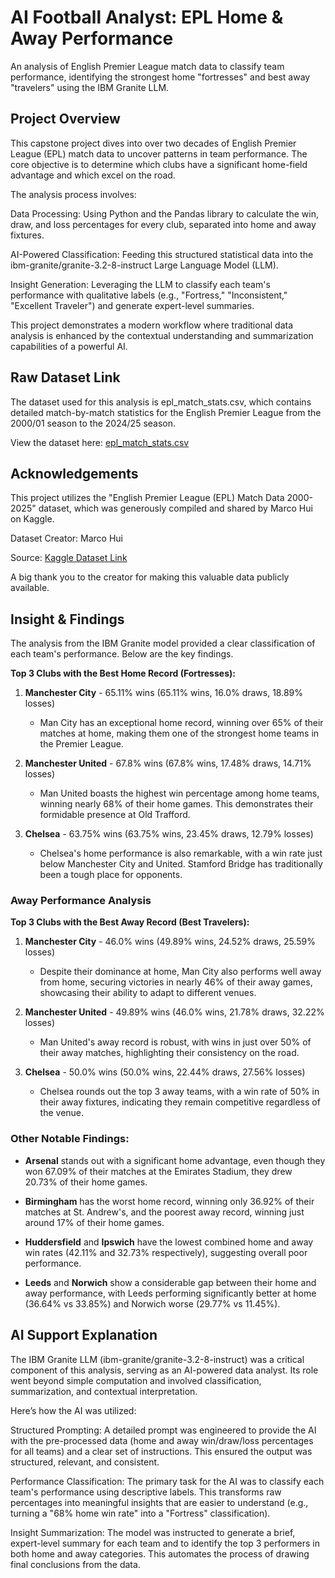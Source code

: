 # AI Football Analyst: EPL Home & Away Performance
An analysis of English Premier League match data to classify team performance, identifying the strongest home "fortresses" and best away "travelers" using the IBM Granite LLM.

## Project Overview
This capstone project dives into over two decades of English Premier League (EPL) match data to uncover patterns in team performance. The core objective is to determine which clubs have a significant home-field advantage and which excel on the road.

The analysis process involves:

Data Processing: Using Python and the Pandas library to calculate the win, draw, and loss percentages for every club, separated into home and away fixtures.

AI-Powered Classification: Feeding this structured statistical data into the ibm-granite/granite-3.2-8-instruct Large Language Model (LLM).

Insight Generation: Leveraging the LLM to classify each team's performance with qualitative labels (e.g., "Fortress," "Inconsistent," "Excellent Traveler") and generate expert-level summaries.

This project demonstrates a modern workflow where traditional data analysis is enhanced by the contextual understanding and summarization capabilities of a powerful AI.

## Raw Dataset Link
The dataset used for this analysis is epl_match_stats.csv, which contains detailed match-by-match statistics for the English Premier League from the 2000/01 season to the 2024/25 season.

View the dataset here: [epl_match_stats.csv](https://github.com/Beyolandr7/ai-football-analyst/blob/410ea889b79aa6b7ea843324e418c90bceecae97/epl_match_stats.csv)

## Acknowledgements
This project utilizes the "English Premier League (EPL) Match Data 2000-2025" dataset, which was generously compiled and shared by Marco Hui on Kaggle.

Dataset Creator: Marco Hui

Source: [Kaggle Dataset Link](https://www.kaggle.com/datasets/marcohuiii/english-premier-league-epl-match-data-2000-2025)

A big thank you to the creator for making this valuable data publicly available.

## Insight & Findings
The analysis from the IBM Granite model provided a clear classification of each team's performance. Below are the key findings.

**Top 3 Clubs with the Best Home Record (Fortresses):**

1. **Manchester City** - 65.11% wins (65.11% wins, 16.0% draws, 18.89% losses)
   - Man City has an exceptional home record, winning over 65% of their matches at home, making them one of the strongest home teams in the Premier League.

2. **Manchester United** - 67.8% wins (67.8% wins, 17.48% draws, 14.71% losses)
   - Man United boasts the highest win percentage among home teams, winning nearly 68% of their home games. This demonstrates their formidable presence at Old Trafford.

3. **Chelsea** - 63.75% wins (63.75% wins, 23.45% draws, 12.79% losses)
   - Chelsea's home performance is also remarkable, with a win rate just below Manchester City and United. Stamford Bridge has traditionally been a tough place for opponents.

### Away Performance Analysis

**Top 3 Clubs with the Best Away Record (Best Travelers):**

1. **Manchester City** - 46.0% wins (49.89% wins, 24.52% draws, 25.59% losses)
   - Despite their dominance at home, Man City also performs well away from home, securing victories in nearly 46% of their away games, showcasing their ability to adapt to different venues.

2. **Manchester United** - 49.89% wins (46.0% wins, 21.78% draws, 32.22% losses)
   - Man United's away record is robust, with wins in just over 50% of their away matches, highlighting their consistency on the road.

3. **Chelsea** - 50.0% wins (50.0% wins, 22.44% draws, 27.56% losses)
   - Chelsea rounds out the top 3 away teams, with a win rate of 50% in their away fixtures, indicating they remain competitive regardless of the venue.

### Other Notable Findings:

- **Arsenal** stands out with a significant home advantage, even though they won 67.09% of their matches at the Emirates Stadium, they drew 20.73% of their home games.

- **Birmingham** has the worst home record, winning only 36.92% of their matches at St. Andrew's, and the poorest away record, winning just around 17% of their home games.
  
- **Huddersfield** and **Ipswich** have the lowest combined home and away win rates (42.11% and 32.73% respectively), suggesting overall poor performance.
  
- **Leeds** and **Norwich** show a considerable gap between their home and away performance, with Leeds performing significantly better at home (36.64% vs 33.85%) and Norwich worse (29.77% vs 11.45%).

## AI Support Explanation
The IBM Granite LLM (ibm-granite/granite-3.2-8-instruct) was a critical component of this analysis, serving as an AI-powered data analyst. Its role went beyond simple computation and involved classification, summarization, and contextual interpretation.

Here’s how the AI was utilized:

Structured Prompting: A detailed prompt was engineered to provide the AI with the pre-processed data (home and away win/draw/loss percentages for all teams) and a clear set of instructions. This ensured the output was structured, relevant, and consistent.

Performance Classification: The primary task for the AI was to classify each team's performance using descriptive labels. This transforms raw percentages into meaningful insights that are easier to understand (e.g., turning a "68% home win rate" into a "Fortress" classification).

Insight Summarization: The model was instructed to generate a brief, expert-level summary for each team and to identify the top 3 performers in both home and away categories. This automates the process of drawing final conclusions from the data.
